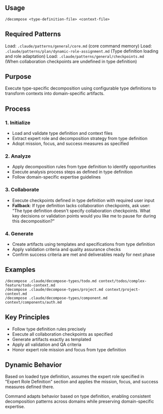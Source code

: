 ## Usage
```
/decompose <type-definition-file> <context-file>
```

## Required Patterns
Load: `.claude/patterns/general/core.md` (core command memory)
Load: `.claude/patterns/plan/dynamic-role-assignment.md` (Type definition loading and role adaptation)
Load: `.claude/patterns/general/checkpoints.md` (When collaboration checkpoints are undefined in type definition)

## Purpose
Execute type-specific decomposition using configurable type definitions to transform contexts into domain-specific artifacts.

## Process

### 1. Initialize
- Load and validate type definition and context files
- Extract expert role and decomposition strategy from type definition
- Adopt mission, focus, and success measures as specified

### 2. Analyze
- Apply decomposition rules from type definition to identify opportunities
- Execute analysis process steps as defined in type definition
- Follow domain-specific expertise guidelines

### 3. Collaborate
- Execute checkpoints defined in type definition with required user input
- **Fallback**: If type definition lacks collaboration checkpoints, ask user: "The type definition doesn't specify collaboration checkpoints. What key decisions or validation points would you like me to pause for during this decomposition?"

### 4. Generate
- Create artifacts using templates and specifications from type definition
- Apply validation criteria and quality assurance checks
- Confirm success criteria are met and deliverables ready for next phase

## Examples
```
/decompose .claude/decompose-types/todo.md context/todos/complex-feature/todo-context.md
/decompose .claude/decompose-types/project.md context/project-context.md
/decompose .claude/decompose-types/component.md context/components/auth.md
```

## Key Principles
- Follow type definition rules precisely
- Execute all collaboration checkpoints as specified
- Generate artifacts exactly as templated
- Apply all validation and QA criteria
- Honor expert role mission and focus from type definition

## Dynamic Behavior
Based on loaded type definition, assumes the expert role specified in "Expert Role Definition" section and applies the mission, focus, and success measures defined there.

Command adapts behavior based on type definition, enabling consistent decomposition patterns across domains while preserving domain-specific expertise.